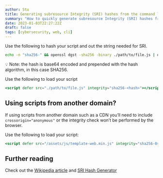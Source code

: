 ```yaml
---
author: Stu
title: Generating subresource Integrity (SRI) hashes from the command line
summary: "How to quickly generate subresource Integrity (SRI) hashes from the command line"
date: 2023-01-03T22:27:22Z
draft: false
tags: [cybersecurity, web, cli]
---
```


<explain SRI>

Use the following to hash your script and out the string needed for SRI. 

```bash
echo -n "sha256-" && openssl dgst -sha256 -binary ./path/to/file.js | openssl base64 -A; echo
```

<aside>
💡 Note: the hash is base64 encoded and prepended with the hash algorithm, in this case SHA256.
</aside>

Use the following to load your script

```jsx
<script defer src="./path/to/file.js" integrity="sha256-<hash>"></script>
```

## Using scripts from another domain?

If using scripts from another domain such as a CDN you’ll need to include `crossorigin="anonymous"` or the integrity check won’t be performed by the browser.

Use the following to load your script:
```jsx
<script defer src="/assets/js/template-web.min.js" integrity="sha256-0sL5IkMJDqqdc9pElxsYupSMQjKt2+Ua6dCMPoDrwGg=" crossorigin="anonymous"></script>
```

## Further reading

Check out the [Wikipedia article](https://en.wikipedia.org/wiki/Subresource_Integrity) and [SRI Hash Generator](https://www.srihash.org/)